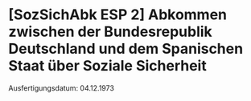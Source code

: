 # [SozSichAbk ESP 2] Abkommen zwischen der Bundesrepublik Deutschland und dem Spanischen Staat über Soziale Sicherheit

Ausfertigungsdatum: 04.12.1973

 